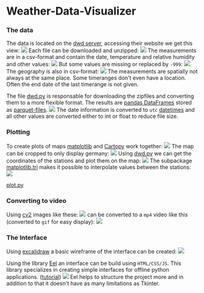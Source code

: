 # Weather-Data-Visualizer

### The data
The data is located on the [dwd server](https://opendata.dwd.de/climate_environment/CDC/observations_germany/climate/hourly/air_temperature/historical/), accessing their website we get this view:
![](./images/data.png)
Each file can be downloaded and unzipped:
![](./images/zipfile.png)
The measurements are in a csv-format and contain the date, temperature and relative humidity and other values:
![](./images/measurements.png)
But some values are missing or replaced by `-999`:
![](./images/missing_data.png)
The geography is also in csv-format:
![](./images/geography.png)
The measurements are spatially not always at the same place. Some timeranges don't even have a location. Often the end date of the last timerange is not given.

The file [dwd.py](../src/dwd.py) is responsable for downloading the zipfiles and converting them to a more flexible format.
The results are [pandas DataFrames](https://pandas.pydata.org/docs/reference/api/pandas.DataFrame.html#pandas-dataframe) stored as [parquet-files](https://www.youtube.com/watch?v=VZykcApkz_4).
![](./images/dataframe.png)
The date information is converted to `utc` [datetimes](https://docs.python.org/3/library/datetime.html) and all other values are converted either to int or float to reduce file size.

### Plotting
To create plots of maps [matplotlib](https://matplotlib.org/) and [Cartopy](https://scitools.org.uk/cartopy/docs/latest/matplotlib/intro.html) work together:
![](./images/cartopy_map.png)
The map can be cropped to only display germany:
![](./images/cartopy_germany.png)
Using [dwd.py](../src/dwd.py) we can get the coordinates of the stations and plot them on the map:
![](./images/stations.png)
The subpackage [matplotlib.tri](https://matplotlib.org/stable/gallery/images_contours_and_fields/irregulardatagrid.html) makes it possible to interpolate values between the stations:
![](./images/interpolated.png)

[plot.py](../src/plot.py)

### Converting to video
Using [cv2](https://pypi.org/project/opencv-python/) images like these:
![](./images/test_images.png)
can be converted to a `mp4` video like this (converted to `gif` for easy display):
![](./images/test_video_as_gif.gif)

### The Interface
Using [excalidraw](https://excalidraw.com/) a basic wireframe of the interface can be created:
![](./images/interface-mockup.png)

Using the library [Eel](https://github.com/ChrisKnott/Eel) an interface can be build using `HTML/CSS/JS`. This library specializes in creating simple interfaces for offline python applications. ([tutorial](https://medium.com/@utsav_datta/create-html-user-interface-for-python-using-eel-library-bab101cc0f99))
![](./images/eel_gui.png)
Eel helps to structure the project more and in addition to that it doesn't have as many limitations as Tkinter.
